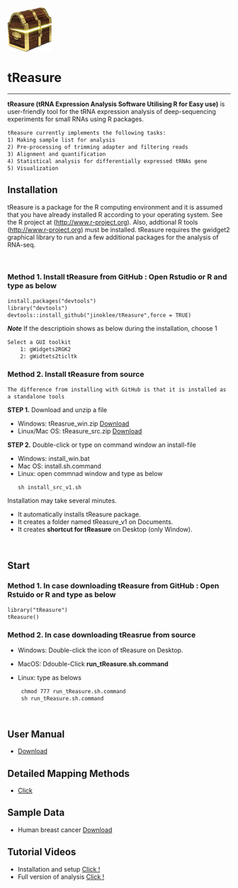 

<img src = "https://github.com/jinoklee/tReasure/blob/master/inst/extdata/tresure.png" width="100" height="100" />


# tReasure
***
**tReasure (tRNA Expression Analysis Software Utilising R for Easy use)** is user-friendly tool for the tRNA expression analysis of deep-sequencing experiments for small RNAs using R packages. 

    tReasure currently implements the following tasks:
    1) Making sample list for analysis
    2) Pre-processing of trimming adapter and filtering reads
    3) Alignment and quantification
    4) Statistical analysis for differentially expressed tRNAs gene
    5) Visualization 

## Installation       
tReasure is a package for the R computing environment and it is assumed that you have already installed R according to your operating system. See the R project at (http://www.r-project.org). Also, addtional R tools (http://www.r-project.org) must be installed. tReasure requires the gwidget2 graphical library to run and a few additional packages for the analysis of RNA-seq. 

<br/>   

### **Method 1. Install tReasure from GitHub**  : Open Rstudio or R and type as below   
   
    install.packages("devtools")
    library("devtools")
    devtools::install_github("jinoklee/tReasure",force = TRUE)
    
   ***Note*** If the descriptioin shows as below during the installation, choose 1 
    
    
    Select a GUI toolkit
        1: gWidgets2RGK2
        2: gWidtets2ticltk
    

### **Method 2. Install tReasure from source**   
    The difference from installing with GitHub is that it is installed as a standalone tools

   **STEP 1.** Download and unzip a file
   + Windows: tReasrue_win.zip [Download](https://www.dropbox.com/sh/wyn0q5inoxx5lm7/AAB6gxpD7uNvR9arIAqYPrl3a?dl=0)
   + Linux/Mac OS: tReasure_src.zip [Download](https://www.dropbox.com/sh/wyn0q5inoxx5lm7/AAB6gxpD7uNvR9arIAqYPrl3a?dl=0)     

   **STEP 2.** Double-click or type on command window an install-file  
   + Windows: install_win.bat
   + Mac OS: install.sh.command
   + Linux: open commnad window and type as below       
        ~~~   
        sh install_src_v1.sh
        ~~~   

Installation may take several minutes. 
+ It automatically installs tReasure package.
+ It creates a folder named tReasure_v1 on Documents. 
+ It creates **shortcut for tReasure** on Desktop (only Window).

<br/>

## Start   
### **Method 1. In case downloading tReasure from GitHub**  : Open Rstuido or R and type as below  
  
    
    library("tReasure")
    tReasure()
       

### **Method 2.  In case downloading tReasrue from source**  
   + Windows: Double-click the icon of tReasure on Desktop.  

   + MacOS: Ddouble-Click **run_tReasure.sh.command**   

   + Linux: type as belows         
       ~~~
        chmod 777 run_tReasure.sh.command
        sh run_tReasure.sh.command
       ~~~
    
<br/>   

## User Manual
* [Download](doc/tReasure-Manual.pdf)

## Detailed Mapping Methods
* [Click](doc/Detailed-Mapping-Methods.pdf)
## Sample Data  
* Human breast cancer [Download](https://www.dropbox.com/sh/phkerfxxq3jmgo9/AAC3sR1rWWo5DsTZAD3_VUANa?dl=0)  

## Tutorial Videos
 * Installation and setup [ Click ! ](https://www.dropbox.com/s/4n6uz5bxvf1w9e2/Installaion.tReasure.mkv?dl=0) 
 * Full version of analysis [ Click ! ](https://www.dropbox.com/s/2oueoevis9fhqlv/Analysis.tReasure.mkv?dl=0)   


